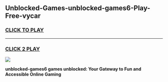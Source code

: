 
## Unblocked-Games-unblocked-games6-Play-Free-vycar
<h3>
<a href="https://premium76.site?title=unblocked-games6&ref=19M">CLICK TO PLAY</a></h3>
<hr>

<h3>
<a href="https://premium76.site?title=unblocked-games6&ref=19M">CLICK 2 PLAY</a>
  
</h3>

<a href="https://premium76.site?title=unblocked-games6&ref=19M"><img src="https://clearcache.store/games.png"></a>


**unblocked-games6 games unblocked: Your Gateway to Fun and Accessible Online Gaming**
